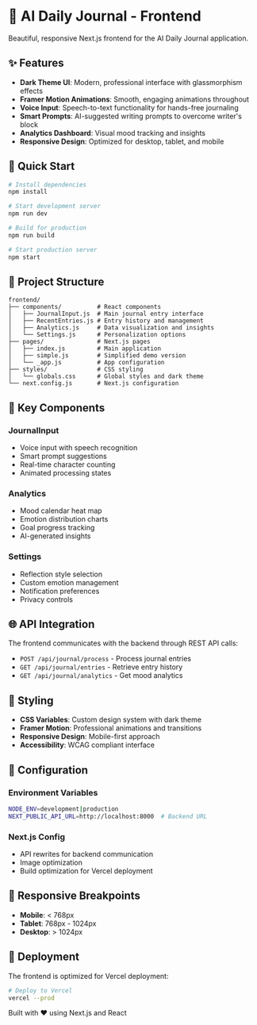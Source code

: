 # 🎨 AI Daily Journal - Frontend

Beautiful, responsive Next.js frontend for the AI Daily Journal application.

## ✨ Features

- **Dark Theme UI**: Modern, professional interface with glassmorphism effects
- **Framer Motion Animations**: Smooth, engaging animations throughout
- **Voice Input**: Speech-to-text functionality for hands-free journaling
- **Smart Prompts**: AI-suggested writing prompts to overcome writer's block
- **Analytics Dashboard**: Visual mood tracking and insights
- **Responsive Design**: Optimized for desktop, tablet, and mobile

## 🚀 Quick Start

```bash
# Install dependencies
npm install

# Start development server
npm run dev

# Build for production
npm run build

# Start production server
npm start
```

## 📁 Project Structure

```
frontend/
├── components/          # React components
│   ├── JournalInput.js  # Main journal entry interface
│   ├── RecentEntries.js # Entry history and management
│   ├── Analytics.js     # Data visualization and insights
│   └── Settings.js      # Personalization options
├── pages/               # Next.js pages
│   ├── index.js         # Main application
│   ├── simple.js        # Simplified demo version
│   └── _app.js          # App configuration
├── styles/              # CSS styling
│   └── globals.css      # Global styles and dark theme
└── next.config.js       # Next.js configuration
```

## 🎯 Key Components

### JournalInput
- Voice input with speech recognition
- Smart prompt suggestions
- Real-time character counting
- Animated processing states

### Analytics
- Mood calendar heat map
- Emotion distribution charts
- Goal progress tracking
- AI-generated insights

### Settings
- Reflection style selection
- Custom emotion management
- Notification preferences
- Privacy controls

## 🌐 API Integration

The frontend communicates with the backend through REST API calls:

- `POST /api/journal/process` - Process journal entries
- `GET /api/journal/entries` - Retrieve entry history
- `GET /api/journal/analytics` - Get mood analytics

## 🎨 Styling

- **CSS Variables**: Custom design system with dark theme
- **Framer Motion**: Professional animations and transitions
- **Responsive Design**: Mobile-first approach
- **Accessibility**: WCAG compliant interface

## 🔧 Configuration

### Environment Variables
```bash
NODE_ENV=development|production
NEXT_PUBLIC_API_URL=http://localhost:8000  # Backend URL
```

### Next.js Config
- API rewrites for backend communication
- Image optimization
- Build optimization for Vercel deployment

## 📱 Responsive Breakpoints

- **Mobile**: < 768px
- **Tablet**: 768px - 1024px
- **Desktop**: > 1024px

## 🚀 Deployment

The frontend is optimized for Vercel deployment:

```bash
# Deploy to Vercel
vercel --prod
```

Built with ❤️ using Next.js and React
